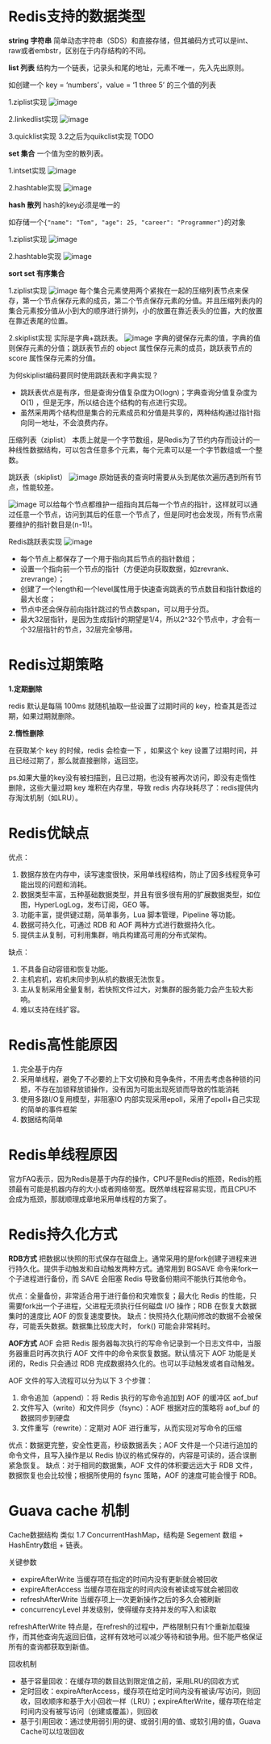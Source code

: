 # Redis支持的数据类型
**string 字符串**
简单动态字符串（SDS）和直接存储，但其编码方式可以是int、raw或者embstr，区别在于内存结构的不同。

**list 列表**
结构为一个链表，记录头和尾的地址，元素不唯一，先入先出原则。

如创建一个 key = ‘numbers’，value = ‘1 three 5’ 的三个值的列表

1.ziplist实现
![image](https://raw.githubusercontent.com/lewiszlw/notebooks/master/assets/storage/Redis-List-Ziplist.png)

2.linkedlist实现
![image](https://raw.githubusercontent.com/lewiszlw/notebooks/master/assets/storage/Redis-List-LinkedList.png)

3.quicklist实现
3.2之后为quikclist实现 TODO

**set 集合**
一个值为空的散列表。

1.intset实现
![image](https://raw.githubusercontent.com/lewiszlw/notebooks/master/assets/storage/Redis-Set-Intset.png)

2.hashtable实现
![image](https://raw.githubusercontent.com/lewiszlw/notebooks/master/assets/storage/Redis-Set-Hashtable.png)

**hash 散列**
hash的key必须是唯一的

如存储一个`{"name": "Tom", "age": 25, "career": "Programmer"}`的对象

1.ziplist实现
![image](https://raw.githubusercontent.com/lewiszlw/notebooks/master/assets/storage/Redis-Hash-Ziplist.png)

2.hashtable实现
![image](https://raw.githubusercontent.com/lewiszlw/notebooks/master/assets/storage/Redis-Hash-Hashtable.png)

**sort set 有序集合**

1.ziplist实现
![image](https://raw.githubusercontent.com/lewiszlw/notebooks/master/assets/storage/Redis-Sortset-Ziplist.png)
每个集合元素使用两个紧挨在一起的压缩列表节点来保存，第一个节点保存元素的成员，第二个节点保存元素的分值。并且压缩列表内的集合元素按分值从小到大的顺序进行排列，小的放置在靠近表头的位置，大的放置在靠近表尾的位置。

2.skiplist实现
实际是字典+跳跃表。
![image](https://raw.githubusercontent.com/lewiszlw/notebooks/master/assets/storage/Redis-Sortset-Skiplist.png)
字典的键保存元素的值，字典的值则保存元素的分值；跳跃表节点的 object 属性保存元素的成员，跳跃表节点的 score 属性保存元素的分值。

为何skiplist编码要同时使用跳跃表和字典实现？
- 跳跃表优点是有序，但是查询分值复杂度为O(logn)；字典查询分值复杂度为O(1) ，但是无序，所以结合连个结构的有点进行实现。
- 虽然采用两个结构但是集合的元素成员和分值是共享的，两种结构通过指针指向同一地址，不会浪费内存。


压缩列表（ziplist）
本质上就是一个字节数组，是Redis为了节约内存而设计的一种线性数据结构，可以包含任意多个元素，每个元素可以是一个字节数组或一个整数。

跳跃表（skiplist）
![image](https://raw.githubusercontent.com/lewiszlw/notebooks/master/assets/storage/Skiplist1.png)
原始链表的查询时需要从头到尾依次遍历遇到所有节点，性能较差。

![image](https://raw.githubusercontent.com/lewiszlw/notebooks/master/assets/storage/Skiplist2.jpg)
可以给每个节点都维护一组指向其后每一个节点的指针，这样就可以通过任意一个节点，访问到其后的任意一个节点了，但是同时也会发现，所有节点需要维护的指针数目是(n-1)!。

Redis跳跃表实现
![image](https://raw.githubusercontent.com/lewiszlw/notebooks/master/assets/storage/Redis-Skiplist.jpg)

- 每个节点上都保存了一个用于指向其后节点的指针数组；
- 设置一个指向前一个节点的指针（方便逆向获取数据，如zrevrank、zrevrange）；
- 创建了一个length和一个level属性用于快速查询跳表的节点数目和指针数组的最大长度；
- 节点中还会保存前向指针跳过的节点数span，可以用于分页。
- 最大32层指针，是因为生成指针的期望是1/4，所以2^32个节点中，才会有一个32层指针的节点，32层完全够用。


# Redis过期策略
**1.定期删除**

redis 默认是每隔 100ms 就随机抽取一些设置了过期时间的 key，检查其是否过期，如果过期就删除。

**2.惰性删除**

在获取某个 key 的时候，redis 会检查一下 ，如果这个 key 设置了过期时间，并且已经过期了，那么就直接删除，返回空。

ps.如果大量的key没有被扫描到，且已过期，也没有被再次访问，即没有走惰性删除，这些大量过期 key 堆积在内存里，导致 redis 内存块耗尽了：redis提供内存淘汰机制（如LRU）。

# Redis优缺点
优点：
1. 数据存放在内存中，读写速度很快，采用单线程结构，防止了因多线程竞争可能出现的问题和消耗。
2. 数据类型丰富，五种基础数据类型，并且有很多很有用的扩展数据类型，如位图，HyperLogLog，发布订阅，GEO 等。
3. 功能丰富，提供键过期，简单事务，Lua 脚本管理，Pipeline 等功能。
4. 数据可持久化，可通过 RDB 和 AOF 两种方式进行数据持久化。
5. 提供主从复制，可利用集群，哨兵构建高可用的分布式架构。

缺点：
1. 不具备自动容错和恢复功能。
2. 主机宕机，宕机未同步到从机的数据无法恢复。
3. 主从复制采用全量复制，若快照文件过大，对集群的服务能力会产生较大影响。
4. 难以支持在线扩容。

# Redis高性能原因
1. 完全基于内存
2. 采用单线程，避免了不必要的上下文切换和竞争条件，不用去考虑各种锁的问题，不存在加锁释放锁操作，没有因为可能出现死锁而导致的性能消耗
3. 使用多路I/O复用模型，非阻塞IO 内部实现采用epoll，采用了epoll+自己实现的简单的事件框架
4. 数据结构简单

# Redis单线程原因
官方FAQ表示，因为Redis是基于内存的操作，CPU不是Redis的瓶颈，Redis的瓶颈最有可能是机器内存的大小或者网络带宽。既然单线程容易实现，而且CPU不会成为瓶颈，那就顺理成章地采用单线程的方案了。

# Redis持久化方式
**RDB方式**
把数据以快照的形式保存在磁盘上。通常采用的是fork创建子进程来进行持久化。提供手动触发和自动触发两种方式。通常用到 BGSAVE 命令来fork一个子进程进行备份，而 SAVE 会阻塞 Redis 导致备份期间不能执行其他命令。

优点：全量备份，非常适合用于进行备份和灾难恢复；最大化 Redis 的性能，只需要fork出一个子进程，父进程无须执行任何磁盘 I/O 操作；RDB 在恢复大数据集时的速度比 AOF 的恢复速度要快。
缺点：快照持久化期间修改的数据不会被保存，可能丢失数据。数据集比较庞大时， fork() 可能会非常耗时。

**AOF方式**
AOF 会把 Redis 服务器每次执行的写命令记录到一个日志文件中，当服务器重启时再次执行 AOF 文件中的命令来恢复数据。默认情况下 AOF 功能是关闭的，Redis 只会通过 RDB 完成数据持久化的。也可以手动触发或者自动触发。

AOF 文件的写入流程可以分为以下 3 个步骤：
1. 命令追加（append）：将 Redis 执行的写命令追加到 AOF 的缓冲区 aof_buf
2. 文件写入（write）和文件同步（fsync）：AOF 根据对应的策略将 aof_buf 的数据同步到硬盘
3. 文件重写（rewrite）：定期对 AOF 进行重写，从而实现对写命令的压缩

优点：数据更完整，安全性更高，秒级数据丢失；AOF 文件是一个只进行追加的命令文件，且写入操作是以 Redis 协议的格式保存的，内容是可读的，适合误删紧急恢复。
缺点：对于相同的数据集，AOF 文件的体积要远远大于 RDB 文件，数据恢复也会比较慢；根据所使用的 fsync 策略，AOF 的速度可能会慢于 RDB。

# Guava cache 机制
Cache数据结构
类似 1.7 ConcurrentHashMap，结构是 Segement 数组 + HashEntry数组 + 链表。

关键参数
- expireAfterWrite 当缓存项在指定的时间内没有更新就会被回收
- expireAfterAccess 当缓存项在指定的时间内没有被读或写就会被回收
- refreshAfterWrite 当缓存项上一次更新操作之后的多久会被刷新
- concurrencyLevel 并发级别，使得缓存支持并发的写入和读取

refreshAfterWrite
特点是，在refresh的过程中，严格限制只有1个重新加载操作，而其他查询先返回旧值，这样有效地可以减少等待和锁争用。但不能严格保证所有的查询都获取到新值。

回收机制
- 基于容量回收：在缓存项的数目达到限定值之前，采用LRU的回收方式
- 定时回收：expireAfterAccess，缓存项在给定时间内没有被读/写访问，则回收，回收顺序和基于大小回收一样（LRU）；expireAfterWrite，缓存项在给定时间内没有被写访问（创建或覆盖），则回收
- 基于引用回收：通过使用弱引用的键、或弱引用的值、或软引用的值，Guava Cache可以垃圾回收